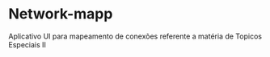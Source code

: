 # Network-mapp
Aplicativo UI para mapeamento de conexões referente a matéria de Topicos Especiais II

